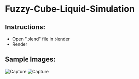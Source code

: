 # Fuzzy-Cube-Liquid-Simulation

## Instructions: 
- Open ".blend" file in blender
- Render

## Sample Images: 
![Capture](https://user-images.githubusercontent.com/54542639/113230955-fc201f00-924e-11eb-996f-11dbbb1d7433.PNG)
![Capture](https://user-images.githubusercontent.com/54542639/113231000-15c16680-924f-11eb-8ec7-22ee1e869d5d.PNG)

